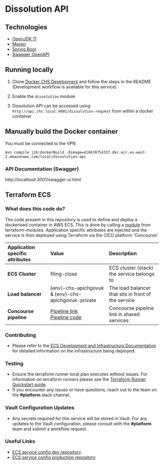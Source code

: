 # Dissolution API

## Technologies
- [OpenJDK 11](https://jdk.java.net/archive/)
- [Maven](https://maven.apache.org/download.cgi)
- [Spring Boot](https://spring.io/projects/spring-boot)
- [Swagger OpenAPI](https://swagger.io/docs/specification/about/)

## Running locally

1. Clone [Docker CHS Development](https://github.com/companieshouse/docker-chs-development) and follow the steps in the README (Development workflow is available for this service)

2. Enable the `dissolution` module

3. Dissolution API can be accessed using `http://api.chs.local:4001/dissolution-request` from within a docker container

## Manually build the Docker container

You must be connected to the VPN

    mvn compile jib:dockerBuild -Dimage=416670754337.dkr.ecr.eu-west-2.amazonaws.com/local/dissolution-api

### API Documentation (Swagger)

http://localhost:3001/swagger-ui.html

## Terraform ECS

### What does this code do?

The code present in this repository is used to define and deploy a dockerised container in AWS ECS.
This is done by calling a [module](https://github.com/companieshouse/terraform-modules/tree/main/aws/ecs) from terraform-modules. Application specific attributes are injected and the service is then deployed using Terraform via the CICD platform 'Concourse'.


Application specific attributes | Value                                | Description
:---------|:-----------------------------------------------------------------------------|:-----------
**ECS Cluster**        |filing-close                                      | ECS cluster (stack) the service belongs to
**Load balancer**      |{env}-chs-apichgovuk & {env}-chs-apichgovuk-private                      | The load balancer that sits in front of the service
**Concourse pipeline**     |[Pipeline link](https://ci-platform.companieshouse.gov.uk/teams/team-development/pipelines/dissolution-api ) <br> [Pipeline code](https://github.com/companieshouse/ci-pipelines/blob/master/pipelines/ssplatform/team-development/dissolution-api)                                  | Concourse pipeline link in shared services


### Contributing
- Please refer to the [ECS Development and Infrastructure Documentation](https://companieshouse.atlassian.net/wiki/spaces/DEVOPS/pages/4390649858/Copy+of+ECS+Development+and+Infrastructure+Documentation+Updated) for detailed information on the infrastructure being deployed.

### Testing
- Ensure the terraform runner local plan executes without issues. For information on terraform runners please see the [Terraform Runner Quickstart guide](https://companieshouse.atlassian.net/wiki/spaces/DEVOPS/pages/1694236886/Terraform+Runner+Quickstart).
- If you encounter any issues or have questions, reach out to the team on the **#platform** slack channel.

### Vault Configuration Updates
- Any secrets required for this service will be stored in Vault. For any updates to the Vault configuration, please consult with the **#platform** team and submit a workflow request.

### Useful Links
- [ECS service config dev repository](https://github.com/companieshouse/ecs-service-configs-dev)
- [ECS service config production repository](https://github.com/companieshouse/ecs-service-configs-production)
